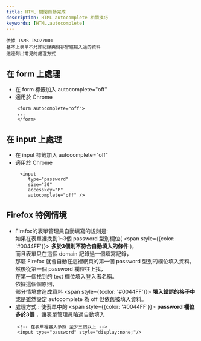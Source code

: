 ```yaml
---
title: HTML 關閉自動完成
description: HTML autocomplete 相關技巧
keywords: [HTML,autocomplete]
---
```


    依據 ISMS ISO27001  
    基本上表單不允許紀錄與儲存曾經輸入過的資料  
    這邊列出常見的處理方式
    
    
## 在 form 上處理
* 在 form 標籤加入 autocomplete="off"
* 適用於 Chrome

```
    <form autocomplete="off"> 
    ...
    </form>
```

## 在 input 上處理
* 在 input 標籤加入 autocomplete="off"
* 適用於 Chrome

```
     <input 
        type="password" 
        size="30"  
        accesskey="P" 
        autocomplete="off" />
```

## Firefox 特例情境

* Firefox的表單管理員自動填寫的規則是:   
    如果在表單裡找到1~3個 password 型別欄位( <span style={{color: '#0044FF'}}> __多於3個則不符合自動填入的條件__ </span> )，   
    而且表單只在這個 domain 記錄過一個填寫記錄，  
    那麼 Firefox 就會自動在這裡網頁的第一個 password 型別的欄位填入資料，  
    然後從第一個 password 欄位往上找，  
    在第一個找到的 text 欄位填入登入者名稱。  
    依據這個個原則，  
    部分情境會造成資料 <span style={{color: '#0044FF'}}> __填入錯誤的格子中__ </span>   
    或是雖然設定 autocomplete 為 off 但依舊被填入資料。
* 處理方式 : 使表單中的 <span style={{color: '#0044FF'}}> __password 欄位多於3個__ </span> ，讓表單管理員略過自動填入    

```
    <!-- 在表單裡塞入多餘 至少三個以上 -->
    <input type="password" style="display:none;"/>
```
    